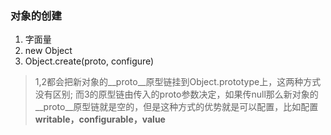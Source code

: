 ### 对象的创建

1. 字面量
2. new Object
3. Object.create(proto, configure)

> 1,2都会把新对象的__proto__原型链挂到Object.prototype上，这两种方式没有区别; 而3的原型链由传入的proto参数决定，如果传null那么新对象的__proto__原型链就是空的，但是这种方式的优势就是可以配置，比如配置**writable，configurable，value**